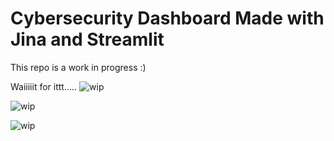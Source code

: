 # Cybersecurity Dashboard Made with Jina and Streamlit

This repo is a work in progress :)

Waiiiiit for ittt.....
![wip](data/usage/try3.gif)

![wip](data/usage/embeddings_annotated.png)

![wip](/data/usage/flow_topology.png)